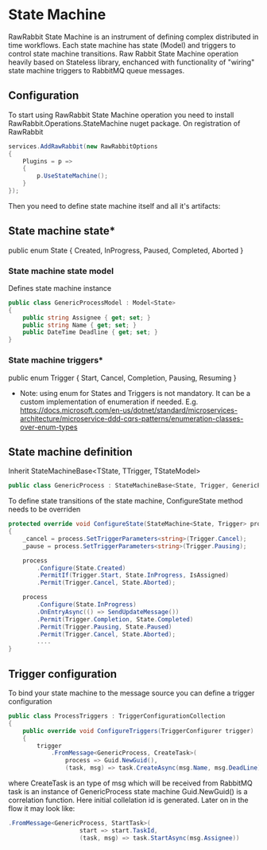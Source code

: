 # State Machine

RawRabbit State Machine is an instrument of defining complex distributed in time workflows. Each state machine has state (Model) and triggers to control state machine transitions. Raw Rabbit State Machine operation heavily based on Stateless library, enchanced with functionality of "wiring" state machine triggers to RabbitMQ queue messages.

## Configuration

To start using RawRabbit State Machine operation you need to install RawRabbit.Operations.StateMachine nuget package.
On registration of RawRabbit

```csharp
services.AddRawRabbit(new RawRabbitOptions
{
	Plugins = p =>
	{
		p.UseStateMachine();
	}
});
```

Then you need to define state machine itself and all it's artifacts:
## State machine state*

public enum State
	{
		Created,
		InProgress,
		Paused,
		Completed,
		Aborted
	}

### State machine state model

Defines state machine instance

```csharp
public class GenericProcessModel : Model<State>
{
	public string Assignee { get; set; }
	public string Name { get; set; }
	public DateTime Deadline { get; set; }
}
```

### State machine triggers*
public enum Trigger
{
	Start,
	Cancel,
	Completion,
	Pausing,
	Resuming
}
* Note: using enum for States and Triggers is not mandatory. It can be a custom implementation of enumeration if needed. E.g. https://docs.microsoft.com/en-us/dotnet/standard/microservices-architecture/microservice-ddd-cqrs-patterns/enumeration-classes-over-enum-types

## State machine definition

Inherit StateMachineBase<TState, TTrigger, TStateModel>

```csharp
public class GenericProcess : StateMachineBase<State, Trigger, GenericProcessModel>
```
To define state transitions of the state machine, ConfigureState method needs to be overriden
```csharp
protected override void ConfigureState(StateMachine<State, Trigger> process)
{
	_cancel = process.SetTriggerParameters<string>(Trigger.Cancel);
	_pause = process.SetTriggerParameters<string>(Trigger.Pausing);

	process
		.Configure(State.Created)
		.PermitIf(Trigger.Start, State.InProgress, IsAssigned)
		.Permit(Trigger.Cancel, State.Aborted);

	process
		.Configure(State.InProgress)
		.OnEntryAsync(() => SendUpdateMessage())
		.Permit(Trigger.Completion, State.Completed)
		.Permit(Trigger.Pausing, State.Paused)
		.Permit(Trigger.Cancel, State.Aborted);
		....
}
```
## Trigger configuration
To bind your state machine to the message source you can define a trigger configuration
```csharp
public class ProcessTriggers : TriggerConfigurationCollection
{
	public override void ConfigureTriggers(TriggerConfigurer trigger)
	{
		trigger
			.FromMessage<GenericProcess, CreateTask>(
				process => Guid.NewGuid(),
				(task, msg) => task.CreateAsync(msg.Name, msg.DeadLine))
```					
where
CreateTask is an type of msg which will be received from RabbitMQ
task is an instance of GenericProcess state machine
Guid.NewGuid() is a correlation function. Here initial collelation id is generated. Later on in the flow it may look like:
```csharp
.FromMessage<GenericProcess, StartTask>(
					start => start.TaskId,
					(task, msg) => task.StartAsync(msg.Assignee))
```
